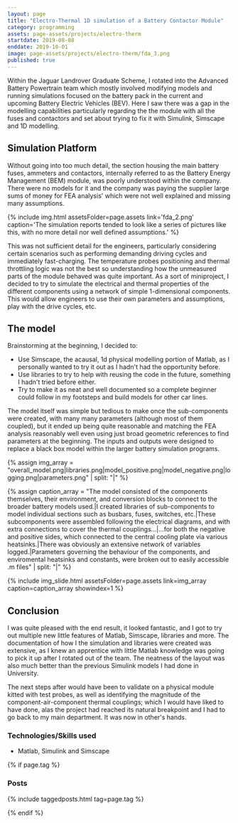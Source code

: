 ```yaml
---
layout: page
title: "Electro-Thermal 1D simulation of a Battery Contactor Module"
category: programming
assets: page-assets/projects/electro-therm
startdate: 2019-08-08
enddate: 2019-10-01
image: page-assets/projects/electro-therm/fda_3.png
published: true
---
```


Within the Jaguar Landrover Graduate Scheme, I rotated into the Advanced Battery Powertrain team which mostly involved modifying models and running simulations focused on the battery pack in the current and upcoming Battery Electric Vehicles (BEV). Here I saw there was a gap in the modelling capabilities particularly regarding the the module with all the fuses and contactors and set about trying to fix it with Simulink, Simscape and 1D modelling.

## Simulation Platform
Without going into too much detail, the section housing the main battery fuses, ammeters and contactors, internally referred to as the Battery Energy Management (BEM) module, was poorly understood within the company. There were no models for it and the company was paying the supplier large sums of money for FEA analysis' which were not well explained and missing many assumptions.

{% include img.html assetsFolder=page.assets link='fda_2.png' caption='The simulation reports tended to look like a series of pictures like this, with no more detail nor well defined assumptions.' %}

This was not sufficient detail for the engineers, particularly considering certain scenarios such as performing demanding driving cycles and immediately fast-charging. The temperature probes positioning and thermal throttling logic was not the best so understanding how the unmeasured parts of the module behaved was quite important. As a sort of miniproject, I decided to try to simulate the electrical and thermal properties of the different components using a network of simple 1-dimensional components. This would allow engineers to use their own parameters and assumptions, play with the drive cycles, etc.


## The model
Brainstorming at the beginning, I decided to:
- Use Simscape, the acausal, 1d physical modelling portion of Matlab, as I personally wanted to try it out as I hadn't had the opportunity before.
- Use libraries to try to help with reusing the code in the future, something I hadn't tried before either.
- Try to make it as neat and well documented so a complete beginner could follow in my footsteps and build models for other car lines.

The model itself was simple but tedious to make once the sub-components were created, with many many parameters (although most of them coupled), but it ended up being quite reasonable and matching the FEA analysis reasonably well even using just broad geometric references to find parameters at the beginning. The inputs and outputs were designed to replace a black box model within the larger battery simulation programs.

{% assign img_array = "overall_model.png|libraries.png|model_positive.png|model_negative.png|logging.png|parameters.png" | split: "|" %}

{% assign caption_array = "The model consisted of the components themselves, their environment, and conversion blocks to connect to the broader battery models used.|I created libraries of sub-components to model individual sections such as busbars, fuses, switches, etc.|These subcomponents were assembled following the electrical diagrams, and with extra connections to cover the thermal couplings...|...for both the negative and positive sides, which connected to the central cooling plate via various heatsinks.|There was obviously an extensive network of variables logged.|Parameters governing the behaviour of the components, and enviromental heatsinks and constants, were broken out to easily accessible .m files" | split: "|" %}

{% include img_slide.html assetsFolder=page.assets link=img_array caption=caption_array showindex=1 %}

## Conclusion
I was quite pleased with the end result, it looked fantastic, and I got to try out multiple new little features of Matlab, Simscape, libraries and more. The documentation of how I the simulation and libraries were created was extensive, as I knew an apprentice with little Matlab knowledge was going to pick it up after I rotated out of the team. The neatness of the layout was also much better than the previous Simulink models I had done in University.

The next steps after would have been to validate on a physical module kitted with test probes, as well as identifying the magnitude of the component-air-component thermal couplings; which I would have liked to have done, alas the project had reached its natural breakpoint and I had to go back to my main department. It was now in other's hands.

### Technologies/Skills used
 - Matlab, Simulink and Simscape

{% if page.tag %}
### Posts
{% include taggedposts.html tag=page.tag %}

{% endif %}
